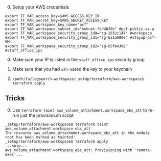 
0.  Setup your AWS credentials
```
export TF_VAR_access_key=$AWS_ACCESS_KEY_ID
export TF_VAR_secret_key=$AWS_SECRET_ACCESS_KEY
export TF_VAR_workspace_key_name="pcf"
export TF_VAR_workspace_subnet_id="subnet-fcd4838b" #pcf-public-az-a
export TF_VAR_workspace_security_group_id0="sg-2032c147" #workspace
export TF_VAR_workspace_security_group_id1="sg-6a1a080e" #stayup-pcf-VMs
export TF_VAR_workspace_security_group_id2="sg-65fa4302" #staff_office_ips

```
0. Make sure your IP is listed in the `staff_office_ips` security group
0. Make sure that you had `ssh-add`ed the key to your keychain

0. `/path/to/logsearch-workspace/_setup/terraform/aws-workspace$ terraform apply`  


## Tricks

0.  Use `terraform taint aws_volume_attachment.workspace_ebs_att` to re-run just the provision.sh script

```
_setup/terraform/aws-workspace$ terraform taint aws_volume_attachment.workspace_ebs_att
The resource aws_volume_attachment.workspace_ebs_att in the module root has been marked as tainted!
_setup/terraform/aws-workspace$ terraform apply
...snip...
aws_volume_attachment.workspace_ebs_att: Provisioning with 'remote-exec'...
```